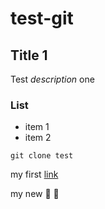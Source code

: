 # test-git

## Title 1

Test _description_ one

### List

* item 1
* item 2

`git clone test`

my first [link](https://google.com)

my new :bug: :bookmark:
